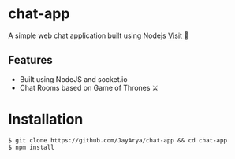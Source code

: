 # chat-app
A simple web chat application built using Nodejs
[Visit :rocket:](https://jynt-chat-app.herokuapp.com/)

## Features
* Built using NodeJS and socket.io
* Chat Rooms based on Game of Thrones :crossed_swords:

# Installation

```shell
$ git clone https://github.com/JayArya/chat-app && cd chat-app
$ npm install
```
